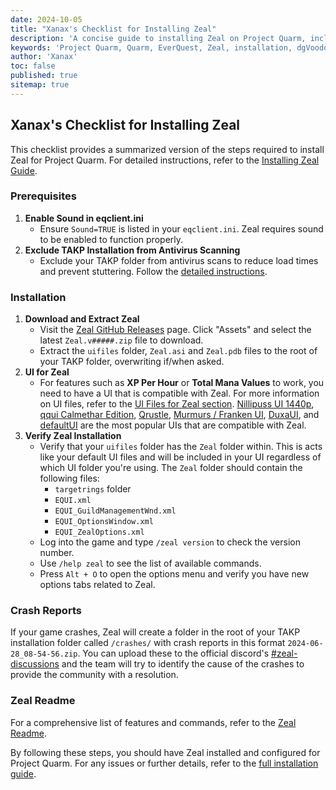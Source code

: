 ```yaml
---
date: 2024-10-05
title: "Xanax's Checklist for Installing Zeal"
description: 'A concise guide to installing Zeal on Project Quarm, including prerequisites, download links, and configuration tips.'
keywords: 'Project Quarm, Quarm, EverQuest, Zeal, installation, dgVoodoo, compatibility settings'
author: 'Xanax'
toc: false
published: true
sitemap: true
---
```


## Xanax's Checklist for Installing Zeal

This checklist provides a summarized version of the steps required to install Zeal for Project Quarm. For detailed instructions, refer to the [Installing Zeal Guide](/installing-the-game#step-4-installing-zeal-).

### Prerequisites

1. **Enable Sound in eqclient.ini**
   - Ensure `Sound=TRUE` is listed in your `eqclient.ini`. Zeal requires sound to be enabled to function properly.
2. **Exclude TAKP Installation from Antivirus Scanning**
   - Exclude your TAKP folder from antivirus scans to reduce load times and prevent stuttering. Follow the [detailed instructions](/installing-the-game#prerequisite-2-required-excluding-your-takp-installation).

### Installation

1. **Download and Extract Zeal**
   - Visit the [Zeal GitHub Releases](https://github.com/iamclint/Zeal/releases) page. Click "Assets" and select the latest `Zeal.v#####.zip` file to download.
   - Extract the `uifiles` folder, `Zeal.asi` and `Zeal.pdb` files to the root of your TAKP folder, overwriting if/when asked.
2. **UI for Zeal**
   - For features such as **XP Per Hour** or **Total Mana Values** to work, you need to have a UI that is compatible with Zeal. For more information on UI files, refer to the [UI Files for Zeal section](/after-installing-the-game#where-to-get-quarm-user-interfaces). [Nillipuss UI 1440p](https://github.com/NilliP/NillipussUI_1440p), [qqui Calmethar Edition](https://www.eqinterface.com/downloads/fileinfo.php?id=6959), [Qrustle](https://github.com/UnforgivunAL/QRustle/releases/tag/QrustleZv2.0), [Murmurs / Franken UI](https://discord.com/channels/1133452007412334643/1162826324092657757/1228748380310733022), [DuxaUI](https://github.com/LordDemonos/Quarm.Guide/blob/master/assets/duxaUI.7z?raw=true), and [defaultUI](https://github.com/LordDemonos/Quarm.Guide/blob/master/assets/default.7z?raw=true) are the most popular UIs that are compatible with Zeal. 
3. **Verify Zeal Installation**
   - Verify that your `uifiles` folder has the `Zeal` folder within. This is acts like your default UI files and will be included in your UI regardless of which UI folder you're using. The `Zeal` folder should contain the following files:
      - `targetrings` folder
      - `EQUI.xml`
      - `EQUI_GuildManagementWnd.xml`
      - `EQUI_OptionsWindow.xml`
      - `EQUI_ZealOptions.xml`
   - Log into the game and type `/zeal version` to check the version number.
   - Use `/help zeal` to see the list of available commands.
   - Press `Alt + O` to open the options menu and verify you have new options tabs related to Zeal.

### Crash Reports
If your game crashes, Zeal will create a folder in the root of your TAKP installation folder called `/crashes/` with crash reports in this format `2024-06-28_08-54-56.zip`. You can upload these to the official discord's [#zeal-discussions](https://discord.com/channels/1133452007412334643/1210670176077348934) and the team will try to identify the cause of the crashes to provide the community with a resolution.

### Zeal Readme
For a comprehensive list of features and commands, refer to the [Zeal Readme](https://quarm.guide/2024/09/01/zeal-readme/).

By following these steps, you should have Zeal installed and configured for Project Quarm. For any issues or further details, refer to the [full installation guide](/installing-the-game).
